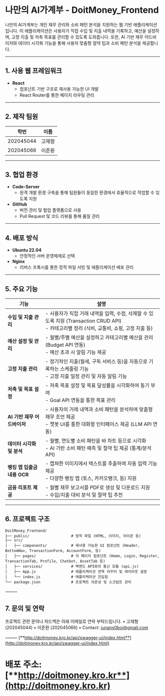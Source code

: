 # 나만의 AI가계부 - DoitMoney_Frontend

나만의 AI가계부는 개인 재무 관리와 소비 패턴 분석을 지원하는 웹 기반 애플리케이션입니다. 이 애플리케이션은 사용자가 직접 수입 및 지출 내역을 기록하고, 예산을 설정하며, 고정 지출 및 저축 목표를 관리할 수 있도록 도와줍니다. 또한, AI 기반 재무 어드바이저와 데이터 시각화 기능을 통해 사용자 맞춤형 절약 팁과 소비 패턴 분석을 제공합니다.

---

## 1. 사용 웹 프레임워크

- **React**  
  - 컴포넌트 기반 구조로 재사용 가능한 UI 개발
  - React Router를 통한 페이지 라우팅 관리

---

## 2. 제작 팀원

| 학번       | 이름   |
|------------|--------|
| 202045044  | 고재형 |
| 202045066  | 이준환 |

---

## 3. 협업 환경

- **Code-Server**  
  - 원격 개발 환경 구축을 통해 팀원들이 동일한 환경에서 효율적으로 작업할 수 있도록 지원
- **GitHub**  
  - 버전 관리 및 협업 플랫폼으로 사용
  - Pull Request 및 코드 리뷰를 통해 품질 관리

---

## 4. 배포 방식

- **Ubuntu 22.04**  
  - 안정적인 서버 운영체제로 선택
- **Nginx**  
  - 리버스 프록시를 통한 정적 파일 서빙 및 애플리케이션 배포 관리

---

## 5. 주요 기능

| 기능                                 | 설명 |
|--------------------------------------|------|
| **수입 및 지출 관리**                | - 사용자가 직접 거래 내역을 입력, 수정, 삭제할 수 있도록 지원 (Transaction CRUD API) <br> - 카테고리별 정리 (식비, 교통비, 쇼핑, 고정 지출 등) |
| **예산 설정 및 관리**                | - 월별/주별 예산을 설정하고 카테고리별 예산을 관리 (Budget API 연동) <br> - 예산 초과 시 알림 기능 제공 |
| **고정 지출 관리**                   | - 정기적인 지출(월세, 구독 서비스 등)을 자동으로 기록하는 스케줄링 기능 <br> - 고정 지출 일정 관리 및 자동 알림 기능 |
| **저축 및 목표 설정**                | - 저축 목표 설정 및 목표 달성률을 시각화하여 동기 부여 <br> - Goal API 연동을 통한 목표 관리 |
| **AI 기반 재무 어드바이저**           | - 사용자의 거래 내역과 소비 패턴을 분석하여 맞춤형 재무 조언 제공 <br> - 챗봇 UI를 통한 대화형 인터페이스 제공 (LLM API 연동) |
| **데이터 시각화 및 분석**             | - 월별, 연도별 소비 패턴을 바 차트 등으로 시각화 <br> - AI 기반 소비 패턴 예측 및 절약 팁 제공 (통계/분석 API) |
| **뱅킹 앱 입출금 내용 OCR**           | - 캡쳐한 이미지에서 텍스트를 추출하여 자동 입력 기능 제공 <br> - 다양한 뱅킹 앱 (토스, 카카오뱅크, 등) 지원 |
| **금융 리포트 제공**                 | - 월별 재무 보고서를 PDF로 생성 및 다운로드 지원 <br> - 수입/지출 대비 분석 및 절약 팁 추천 |

---

## 6. 프로젝트 구조

```plaintext
DoitMoney_Frontend/
├── public/                   # 정적 파일 (HTML, 이미지, 아이콘 등)
├── src/
│   ├── components/           # 재사용 가능한 UI 컴포넌트 (Header, BottomNav, TransactionForm, AccountForm, 등)
│   ├── pages/                # 각 페이지 컴포넌트 (Home, Login, Register, TransactionTab, Profile, Chatbot, AssetTab 등)
│   ├── services/             # 백엔드 API와의 통신 모듈 (api.js)
│   ├── App.js                # 애플리케이션 전역 라우터 및 레이아웃 설정
│   └── index.js              # 애플리케이션 진입점
└── package.json              # 프로젝트 의존성 및 스크립트 관리

```

⸻

## 7. 문의 및 연락
프로젝트 관련 문의나 피드백은 아래 이메일로 연락 부탁드립니다.
• 고재형 (202045044)
• 이준환 (202045066)
• Contact: junans0boi@gmail.com

⸻
[**http://doitmoney.kro.kr/api/swagger-ui/index.html**](http://doitmoney.kro.kr/api/swagger-ui/index.html)

# 배포 주소: [**http://doitmoney.kro.kr**](http://doitmoney.kro.kr)
